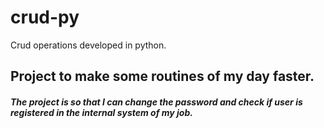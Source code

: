 # crud-py
Crud operations developed in python.
## Project to make some routines of my day faster.
##### The project is so that I can change the password and check if user is registered in the internal system of my job.
